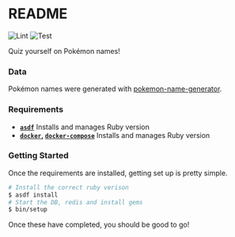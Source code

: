 # README

![Lint](https://github.com/tony-rowan/is-it-a-pokemon/actions/workflows/lint.yml/badge.svg)
![Test](https://github.com/tony-rowan/is-it-a-pokemon/actions/workflows/test.yml/badge.svg)

Quiz yourself on Pokémon names!

### Data

Pokémon names were generated with [pokemon-name-generator][gh-pokeng].

### Requirements

- **[`asdf`][asdf]**
  Installs and manages Ruby version
- **[`docker`][docker], [`docker-compose`][docker-compose]**
  Installs and manages Ruby version

### Getting Started

Once the requirements are installed, getting set up is pretty simple.

```bash
# Install the correct ruby verison
$ asdf install
# Start the DB, redis and install gems
$ bin/setup
```

Once these have completed, you should be good to go!

[gh-pokeng]: https://github.com/tony-rowan/pokemon-name-generator
[asdf]: https://asdf-vm.com
[docker]: https://www.docker.com
[docker-compose]: https://docs.docker.com/compose/install

